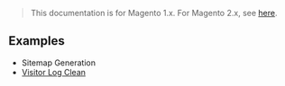 <blockquote class="important">This documentation is for Magento 1.x. For Magento 2.x, see <a href="https://docs.auroraextensions.com/magento/extensions/2.x/magecroncloudfunctions/latest/">here</a>.</blockquote>

## Examples

- Sitemap Generation
- [Visitor Log Clean](https://docs.auroraextensions.com/magento/extensions/1.x/magecroncloudfunctions/latest/examples/visitor_log_clean/)
